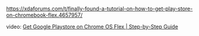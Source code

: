 https://xdaforums.com/t/finally-found-a-tutorial-on-how-to-get-play-store-on-chromebook-flex.4657957/

video: [Get Google Playstore on Chrome OS Flex | Step-by-Step Guide](https://youtu.be/ukssJNk0JuY)
